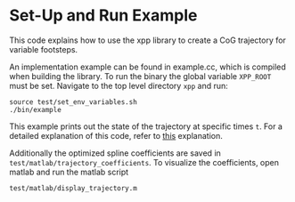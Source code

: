 Set-Up and Run Example
===============================================

This code explains how to use the xpp library to create a CoG trajectory for
variable footsteps. 

An implementation example can be found in example.cc, which is compiled
when building the library. To run the binary the global variable `XPP_ROOT`
must be set. Navigate to the top level directory `xpp` and run: 
    
    source test/set_env_variables.sh
    ./bin/example

This example prints out the state of the trajectory at specific times `t`.
For a detailed explanation of this code, refer to 
[this](_exp.html) explanation.

Additionally the optimized spline coefficients are saved in `test/matlab/trajectory_coefficients`.
To visualize the coefficients, open matlab and run the matlab script

    test/matlab/display_trajectory.m
    

    

